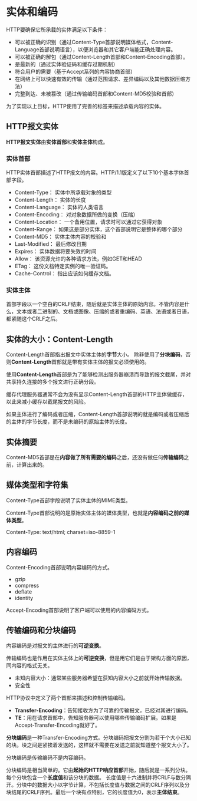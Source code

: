# 实体和编码
HTTP要确保它所承载的实体满足以下条件：
* 可以被正确的识别（通过Content-Type首部说明媒体格式，Content-Language首部说明语言），以便浏览器和其它客户端能正确处理内容。
* 可以被正确的解包（通过Content-Length首部和Content-Encoding首部）。
* 是最新的（通过实体验证码和缓存过期机制）
* 符合用户的需要（基于Accept系列的内容协商首部）
* 在网络上可以快速有效的传输（通过范围请求、差异编码以及其他数据压缩方法）
* 完整到达、未被篡改（通过传输编码首部和Content-MD5校验和首部）

为了实现以上目标，HTTP使用了完善的标签来描述承载内容的实体。
## HTTP报文实体
**HTTP报文实体**由**实体首部**和**实体主体**构成。
### 实体首部
HTTP实体首部描述了HTTP报文的内容。HTTP/1.1版定义了以下10个基本字体首部字段。
* Content-Type： 实体中所承载对象的类型
* Content-Length： 实体的长度 
* Content-Language： 实体的人类语言
* Content-Encoding： 对对象数据所做的变换（压缩）
* Content-Location： 一个备用位置，请求时可以通过它获得对象
* Content-Range： 如果这是部分实体，这个首部说明它是整体的哪个部分
* Content-MD5： 实体主体内容的校验和
* Last-Modified： 最后修改日期
* Expires： 实体数据将要失效的时间
* Allow： 该资源允许的各种请求方法，例如GET和HEAD
* ETag： 这份文档特定实例的唯一验证码。
* Cache-Control： 指出应该如何缓存文档。

### 实体主体
首部字段以一个空白的CRLF结束，随后就是实体主体的原始内容。不管内容是什么，文本或者二进制的、文档或图像、压缩的或者重编码、英语、法语或者日语，都紧随这个CRLF之后。

## 实体的大小：Content-Length
Content-Length首部指出报文中实体主体的**字节**大小。
除非使用了**分块编码**，否则**Content-Length**首部就是带有实体主体的报文必须使用的。

使用**Content-Length**首部是为了能够检测出服务器崩溃而导致的报文截尾，并对共享持久连接的多个报文进行正确分段。

缓存代理服务器通常不会为没有显示Content-Length首部的HTTP主体做缓存，以此来减小缓存以截尾报文的风险。

如果主体进行了编码或者压缩，Content-Length首部说明的就是编码或者压缩后的主体的字节长度，而不是未编码的原始主体的长度。

## 实体摘要
Content-MD5首部是在**内容做了所有需要的编码**之后，还没有做任何**传输编码**之前，计算出来的。

## 媒体类型和字符集
Content-Type首部字段说明了实体主体的MIME类型。

Content-Type首部说明的是原始实体主体的媒体类型，也就是**内容编码之前的媒体类型**。

Content-Type: text/html; charset=iso-8859-1

## 内容编码
Content-Encoding首部说明内容编码的方式。
* gzip
* compress
* deflate
* identity

Accept-Encoding首部说明了客户端可以使用的内容编码方式。

## 传输编码和分块编码
内容编码是对报文的主体进行的**可逆变换**。

传输编码也是作用在实体主体上的**可逆变换**，但是用它们是由于架构方面的原因，同内容的格式无关。

* 未知内容大小：通常某些服务器希望在获知内容大小之前就开始传输数据。
* 安全性

HTTP协议中定义了两个首部来描述和控制传输编码。
* **Transfer-Encoding**：告知接收方为了可靠的传输报文，已经对其进行编码。
* **TE**：用在请求首部中，告知服务器可以使用哪些传输编码扩展。如果是Accept-Transfer-Encoding就好了。

**分块编码**是一种Transfer-Encoding方式。分块编码把报文分割为若干个大小已知的块。块之间是紧挨着发送的，这样就不需要在发送之前就知道整个报文大小了。

分块编码是传输编码不是内容编码。

分块编码是相当简单的。它由**起始的HTTP响应首部**开始，随后就是一系列分块。每个分块包含一个**长度值**和该分块的数据。
长度值是十六进制并将CRLF与数分隔开。分块中的数据大小以字节计算，不包括长度值与数据之间的CRLF序列以及分块结尾的CRLF序列。最后一个块有点特别，它的长度值为0，表示**主体结束**。





